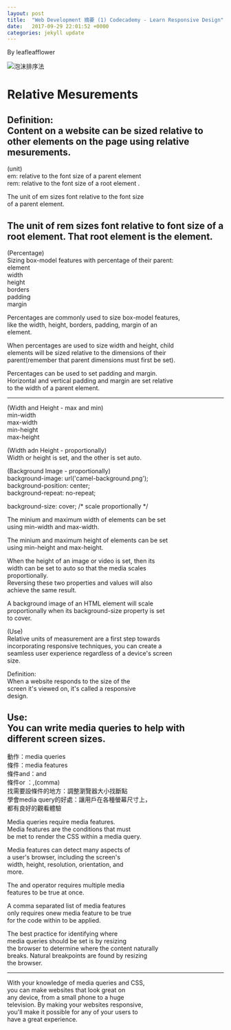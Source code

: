 ```yaml
---
layout: post
title:  "Web Development 摘要 (1) Codecademy - Learn Responsive Design"
date:   2017-09-29 22:01:52 +0000
categories: jekyll update
---
```

By leafleafflower  

![泡沫排序法](https://www.injerry.com/upload/blog/PIC_17540deb1ab2a0646966.jpg)

    
# Relative Mesurements
Definition:  
Content on a website can be sized relative to  
other elements on the page using relative mesurements.  
-------------------------------------------------------  

(unit)  
em:  relative to the font size of a parent element  
rem: relative to the font size of a root element <html>.  

The unit of em sizes font relative to the font size  
of a parent element.  

The unit of rem sizes font relative to font size of a  
root element. That root element is the <html> element.  
------------------------------------------------------------  
(Percentage)  
Sizing box-model features with percentage of their parent:  
element  
    width  
    height  
    borders  
    padding  
    margin  

Percentages are commonly used to size box-model features,  
like the width, height, borders, padding, margin of an  
element.  

When percentages are used to size width and height, child  
elements will be sized relative to the dimensions of their  
parent(remember that parent dimensions must first be set).  

Percentages can be used to set padding and margin.  
Horizontal and vertical padding and margin are set relative  
to the width of a parent element.  

-----------------------------------------------------------  

(Width and Height - max and min)  
min-width  
max-width  
min-height  
max-height  

(Width adn Height - proportionally)  
Width or height is set, and the other is set auto.  

(Background Image - proportionally)  
background-image: url('camel-background.png');  
background-position: center;  
background-repeat: no-repeat;  

background-size: cover; /* scale proportionally */  


The minium and maximum width of elements can be set  
using min-width and max-width.  

The minium and maximum height of elements can be set  
using min-height and max-height.  

When the height of an image or video is set, then its  
width can be set to auto so that the media scales  
proportionally.  
Reversing these two properties and values will also  
achieve the same result.  

A background image of an HTML element will scale  
proportionally when its background-size property is set  
to cover.  

(Use)  
Relative units of measurement are a first step towards  
incorporating responsive techniques, you can create a  
seamless user experience regardless of a device's screen  
size.  

<Media Queries>  

Definition:  
When a website responds to the size of the  
screen it's viewed on, it's called a responsive  
design.  

Use:  
You can write media queries to help with  
different screen sizes.  
-------------------------------------------------  
動作：media queries  
條件：media features  
條件and：and  
條件or ：,(comma)  
找需要設條件的地方：調整瀏覽器大小找斷點  
學會media query的好處：讓用戶在各種螢幕尺寸上，  
                     都有良好的觀看體驗  


Media queries require media features.  
Media features are the conditions that must  
be met to render the CSS within a media query.  

Media features can detect many aspects of  
a user's browser, including the screen's  
width, height, resolution, orientation, and  
more.  

The and operator requires multiple media  
features to be true at once.  

A comma separated list of media features  
only requires onew media feature to be true  
for the code within to be applied.  

The best practice for identifying where  
media queries should be set is by resizing  
the browser to determine where the content naturally  
breaks. Natural breakpoints are found by resizing  
the browser.  

--------------------------------------------------  
With your knowledge of media queries and CSS,  
you can make websites that look great on  
any device, from a small phone to a huge  
television. By making your websites responsive,  
you'll make it possible for any of your users to  
have a great experience.  






[帶路雞Pro-App-Store]: https://appsto.re/tw/kp-Sfb.i
[帶路雞-App-Store]: https://appsto.re/tw/amD6eb.i

